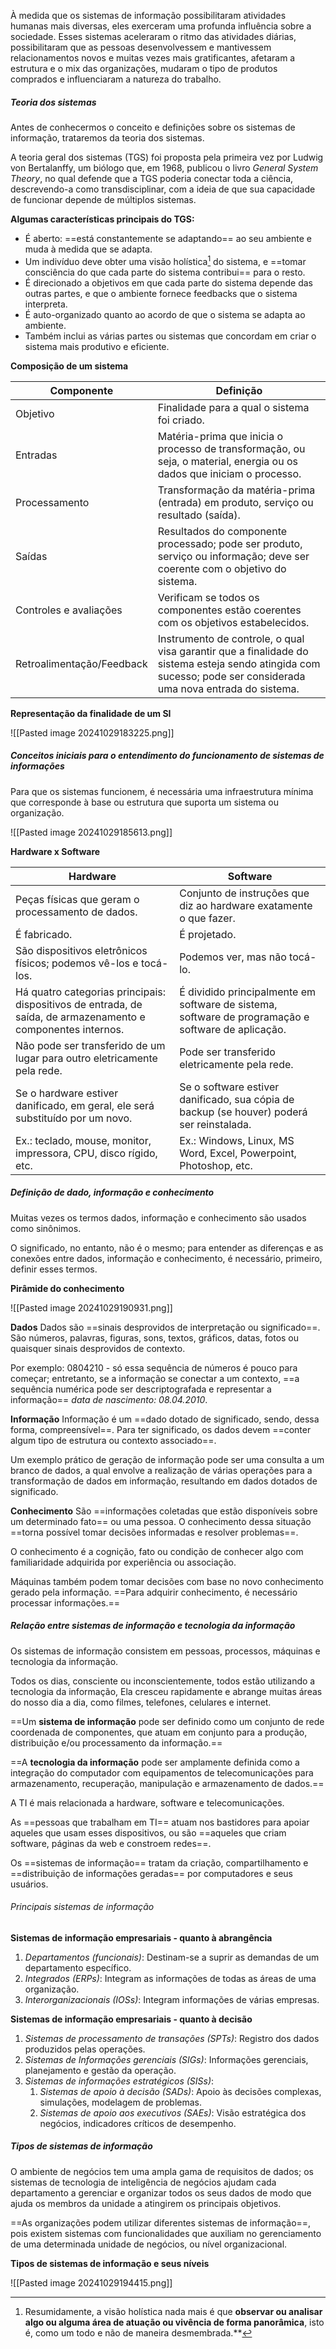 À medida que os sistemas de informação possibilitaram atividades humanas mais diversas, eles exerceram uma profunda influência sobre a sociedade. Esses sistemas aceleraram o ritmo das atividades diárias, possibilitaram que as pessoas desenvolvessem e mantivessem relacionamentos novos e muitas vezes mais gratificantes, afetaram a estrutura e o mix das organizações, mudaram o tipo de produtos comprados e influenciaram a natureza do trabalho.

##### Teoria dos sistemas

Antes de conhecermos o conceito e definições sobre os sistemas de informação, trataremos da teoria dos sistemas.

A teoria geral dos sistemas (TGS) foi proposta pela primeira vez por Ludwig von Bertalanffy, um biólogo que, em 1968, publicou o livro *General System Theory*, no qual defende que a TGS poderia conectar toda a ciência, descrevendo-a como transdisciplinar, com a ideia de que sua capacidade de funcionar depende de múltiplos sistemas.

**Algumas características principais do TGS:**
- É aberto: ==está constantemente se adaptando== ao seu ambiente e muda à medida que se adapta.
- Um indivíduo deve obter uma visão holística[^1] do sistema, e ==tomar consciência do que cada parte do sistema contribui== para o resto.
- É direcionado a objetivos em que cada parte do sistema depende das outras partes, e que o ambiente fornece feedbacks que o sistema interpreta.
- É auto-organizado quanto ao acordo de que o sistema se adapta ao ambiente.
- Também inclui as várias partes ou sistemas que concordam em criar o sistema mais produtivo e eficiente.

[^1]: Resumidamente, a visão holística nada mais é que **observar ou analisar algo ou alguma área de atuação ou vivência de forma panorâmica**, isto é, como um todo e não de maneira desmembrada.** 

**Composição de um sistema**

| Componente                | Definição                                                                                                                                                      |
| ------------------------- | -------------------------------------------------------------------------------------------------------------------------------------------------------------- |
| Objetivo                  | Finalidade para a qual o sistema foi criado.                                                                                                                   |
| Entradas                  | Matéria-prima que inicia o processo de transformação, ou seja, o material, energia ou os dados que iniciam o processo.                                         |
| Processamento             | Transformação da matéria-prima (entrada) em produto, serviço ou resultado (saída).                                                                             |
| Saídas                    | Resultados do componente processado; pode ser produto, serviço ou informação; deve ser coerente com o objetivo do sistema.                                     |
| Controles e avaliações    | Verificam se todos os componentes estão coerentes com os objetivos estabelecidos.                                                                              |
| Retroalimentação/Feedback | Instrumento de controle, o qual visa garantir que a finalidade do sistema esteja sendo atingida com sucesso; pode ser considerada uma nova entrada do sistema. |

**Representação da finalidade de um SI**

![[Pasted image 20241029183225.png]]


##### Conceitos iniciais para o entendimento do funcionamento de sistemas de informações

Para que os sistemas funcionem, é necessária uma infraestrutura mínima que corresponde à base ou estrutura que suporta um sistema ou organização.

![[Pasted image 20241029185613.png]]

**Hardware x Software**

| Hardware                                                                                                     | Software                                                                                           |
| ------------------------------------------------------------------------------------------------------------ | -------------------------------------------------------------------------------------------------- |
| Peças físicas que geram o processamento de dados.                                                            | Conjunto de instruções que diz ao hardware exatamente o que fazer.                                 |
| É fabricado.                                                                                                 | É projetado.                                                                                       |
| São dispositivos eletrônicos físicos; podemos vê-los e tocá-los.                                             | Podemos ver, mas não tocá-lo.                                                                      |
| Há quatro categorias principais: dispositivos de entrada, de saída, de armazenamento e componentes internos. | É dividido principalmente em software de sistema, software de programação e software de aplicação. |
| Não pode ser transferido de um lugar para outro eletricamente pela rede.                                     | Pode ser transferido eletricamente pela rede.                                                      |
| Se o hardware estiver danificado, em geral, ele será substituído por um novo.                                | Se o software estiver danificado, sua cópia de backup (se houver) poderá ser reinstalada.          |
| Ex.: teclado, mouse, monitor, impressora, CPU, disco rígido, etc.                                            | Ex.: Windows, Linux, MS Word, Excel, Powerpoint, Photoshop, etc.                                   |


##### Definição de dado, informação e conhecimento

Muitas vezes os termos dados, informação e conhecimento são usados como sinônimos.

O significado, no entanto, não é o mesmo; para entender as diferenças e as conexões entre dados, informação e conhecimento, é necessário, primeiro, definir esses termos.

**Pirâmide do conhecimento**

![[Pasted image 20241029190931.png]]

**Dados**
Dados são ==sinais desprovidos de interpretação ou significado==. São números, palavras, figuras, sons, textos, gráficos, datas, fotos ou quaisquer sinais desprovidos de contexto.

Por exemplo: 0804210 - só essa sequência de números é pouco para começar; entretanto, se a informação se conectar a um contexto, ==a sequência numérica pode ser descriptografada e representar a informação== *data de nascimento: 08.04.2010*.

**Informação**
Informação é um ==dado dotado de significado, sendo, dessa forma, compreensível==. Para ter significado, os dados devem ==conter algum tipo de estrutura ou contexto associado==.

Um exemplo prático de geração de informação pode ser uma consulta a um branco de dados, a qual envolve a realização de várias operações para a transformação de dados em informação, resultando em dados dotados de significado.

**Conhecimento**
São ==informações coletadas que estão disponíveis sobre um determinado fato== ou uma pessoa. O conhecimento dessa situação ==torna possível tomar decisões informadas e resolver problemas==.

O conhecimento é a cognição, fato ou condição de conhecer algo com familiaridade adquirida por experiência ou associação.

Máquinas também podem tomar decisões com base no novo conhecimento gerado pela informação. ==Para adquirir conhecimento, é necessário processar informações.==


##### Relação entre sistemas de informação e tecnologia da informação

Os sistemas de informação consistem em pessoas, processos, máquinas e tecnologia da informação.

Todos os dias, consciente ou inconscientemente, todos estão utilizando a tecnologia da informação, Ela cresceu rapidamente e abrange muitas áreas do nosso dia a dia, como filmes, telefones, celulares e internet.

==Um **sistema de informação** pode ser definido como um conjunto de rede coordenada de componentes, que atuam em conjunto para a produção, distribuição e/ou processamento da informação.==

==A **tecnologia da informação** pode ser amplamente definida como a integração do computador com equipamentos de telecomunicações para armazenamento, recuperação, manipulação e armazenamento de dados.==

A TI é mais relacionada a hardware, software e telecomunicações.

As ==pessoas que trabalham em TI== atuam nos bastidores para apoiar aqueles que usam esses dispositivos, ou são ==aqueles que criam software, páginas da web e constroem redes==.

Os ==sistemas de informação== tratam da criação, compartilhamento e ==distribuição de informações geradas== por computadores e seus usuários.


###### Principais sistemas de informação

**Sistemas de informação empresariais - quanto à abrangência**
1. *Departamentos (funcionais)*: Destinam-se a suprir as demandas de um departamento específico.
2. *Integrados (ERPs)*: Integram as informações de todas as áreas de uma organização.
3. *Interorganizacionais (IOSs)*: Integram informações de várias empresas.

**Sistemas de informação empresariais - quanto à decisão**
1. *Sistemas de processamento de transações (SPTs)*: Registro dos dados produzidos pelas operações.
2. *Sistemas de Informações gerenciais (SIGs)*: Informações gerenciais, planejamento e gestão da operação.
3. *Sistemas de informações estratégicos (SISs)*:
	1. *Sistemas de apoio à decisão (SADs)*: Apoio às decisões complexas, simulações, modelagem de problemas.
	2. *Sistemas de apoio aos executivos (SAEs)*: Visão estratégica dos negócios, indicadores críticos de desempenho.


##### Tipos de sistemas de informação

O ambiente de negócios tem uma ampla gama de requisitos de dados; os sistemas de tecnologia de inteligência de negócios ajudam cada departamento a gerenciar e organizar todos os seus dados de modo que ajuda os membros da unidade a atingirem os principais objetivos.

==As organizações podem utilizar diferentes sistemas de informação==, pois existem sistemas com funcionalidades que auxiliam no gerenciamento de uma determinada unidade de negócios, ou nível organizacional.

**Tipos de sistemas de informação e seus níveis**

![[Pasted image 20241029194415.png]]
